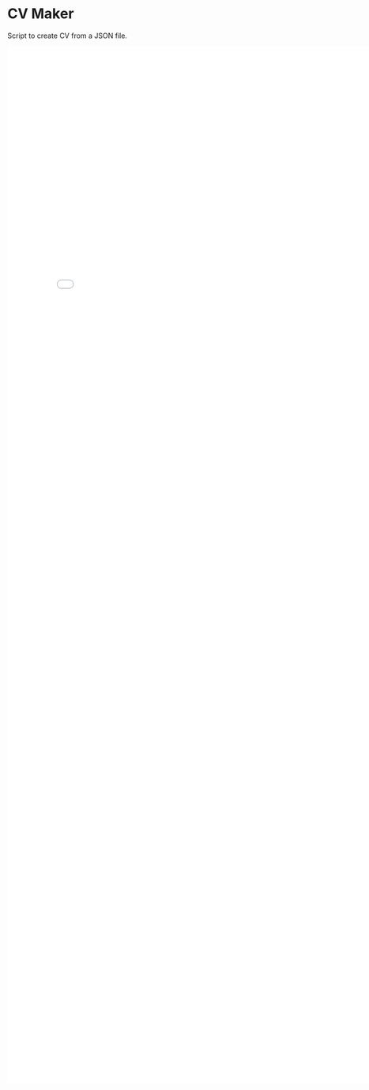 # CV Maker
Script to create CV from a JSON file.

<embed src="Latex_template.pdf" width="800px" height="2100px" />
